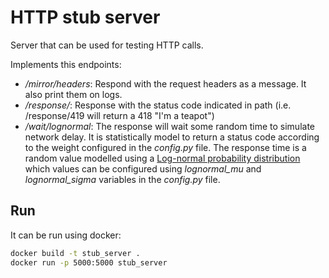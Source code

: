 # HTTP stub server
Server that can be used for testing HTTP calls.

Implements this endpoints:
* */mirror/headers*: Respond with the request headers as a message. It also print them on logs.
* */response/<int>*: Response with the status code indicated in path (i.e. /response/419 will return a 418 "I'm a teapot")
* */wait/lognormal*: The response will wait some random time to simulate network delay. It is statistically model to return a status code according to the weight configured in the *config.py* file. The response time is a random value modelled using a [Log-normal probability distribution](https://en.wikipedia.org/wiki/Log-normal_distribution) which values can be configured using *lognormal_mu* and *lognormal_sigma* variables in the *config.py* file.

## Run
It can be run using docker:
```bash
docker build -t stub_server .
docker run -p 5000:5000 stub_server
```

